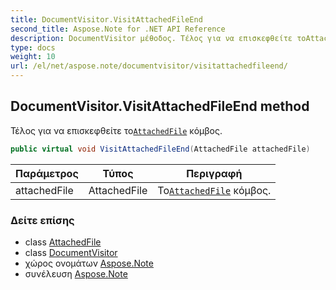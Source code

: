 ```yaml
---
title: DocumentVisitor.VisitAttachedFileEnd
second_title: Aspose.Note for .NET API Reference
description: DocumentVisitor μέθοδος. Τέλος για να επισκεφθείτε τοAttachedFile κόμβος.
type: docs
weight: 10
url: /el/net/aspose.note/documentvisitor/visitattachedfileend/
---
```

## DocumentVisitor.VisitAttachedFileEnd method

Τέλος για να επισκεφθείτε το[`AttachedFile`](../../attachedfile/) κόμβος.

```csharp
public virtual void VisitAttachedFileEnd(AttachedFile attachedFile)
```

| Παράμετρος | Τύπος | Περιγραφή |
| --- | --- | --- |
| attachedFile | AttachedFile | Το[`AttachedFile`](../../attachedfile/) κόμβος. |

### Δείτε επίσης

* class [AttachedFile](../../attachedfile/)
* class [DocumentVisitor](../)
* χώρος ονομάτων [Aspose.Note](../../documentvisitor/)
* συνέλευση [Aspose.Note](../../../)


